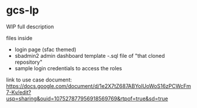 # gcs-lp

WIP full description

files inside
- login page (sfac themed)
- sbadmin2 admin dashboard template
-.sql file of "that cloned repository"
- sample login credentials to access the roles

link to use case document:
https://docs.google.com/document/d/1e2X7tZ687ABYolUoWoS16zPCWcFm7-Kv/edit?usp=sharing&ouid=107527877956918569769&rtpof=true&sd=true

